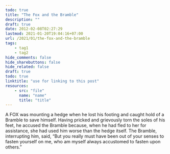 ```yaml
---
todo: true
title: "The Fox and the Bramble"
description: ""
draft: true
date: 2012-02-08T02:27:29
lastmod: 2021-01-20T19:04:16+07:00
url: /2021/01/the-fox-and-the-bramble
tags:
    - tag1
    - tag2
hide_comments: false
hide_sharebuttons: false
hide_related: false
draft: true
todo: true
linktitle: "use for linking to this post"
resources:
    - src: "file"
      name: "name"
      title: "title"
---
```


A FOX was mounting a hedge when he lost his footing and caught hold of a Bramble to save himself. Having pricked and grievously torn the soles of his feet, he accused the Bramble because, when he had fled to her for assistance, she had used him worse than the hedge itself. The Bramble, interrupting him, said, “But you really must have been out of your senses to fasten yourself on me, who am myself always accustomed to fasten upon others.”
